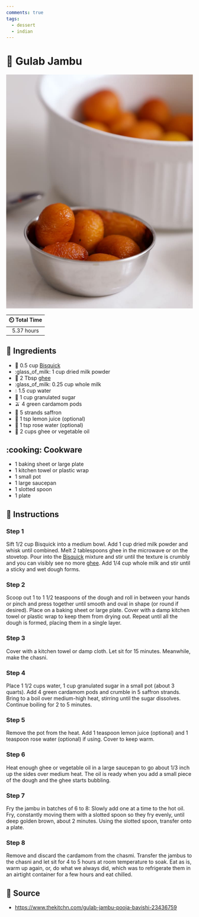 ```yaml
---
comments: true
tags:
  - dessert
  - indian
---
```

# :doughnut: Gulab Jambu

![Gulab Jambu](../assets/images/gulab-jambu.jpg)

| :timer_clock: Total Time |
|:-----------------------: |
| 5.37 hours |

## :salt: Ingredients

- :ear_of_rice: 0.5 cup [Bisquick][2]
- :glass_of_milk: 1 cup dried milk powder
- :butter: 2 Tbsp [ghee][1]
- :glass_of_milk: 0.25 cup whole milk
- :droplet: 1.5 cup water
- :candy: 1 cup granulated sugar
- :olive: 4 green cardamom pods
- :tulip: 5 strands saffron
- :lemon: 1 tsp lemon juice (optional)
- :rose: 1 tsp rose water (optional)
- :butter: 2 cups ghee or vegetable oil

## :cooking: Cookware

- 1 baking sheet or large plate
- 1 kitchen towel or plastic wrap
- 1 small pot
- 1 large saucepan
- 1 slotted spoon
- 1 plate

## :pencil: Instructions

### Step 1

Sift 1/2 cup Bisquick into a medium bowl. Add 1 cup dried milk powder and whisk until combined. Melt 2 tablespoons ghee
in the microwave or on the stovetop. Pour into the [Bisquick][2] mixture and stir until the texture is crumbly and you can
visibly see no more [ghee][1]. Add 1/4 cup whole milk and stir until a sticky and wet dough forms.

### Step 2

Scoop out 1 to 1 1/2 teaspoons of the dough and roll in between your hands or pinch and press together until smooth and
oval in shape (or round if desired). Place on a baking sheet or large plate. Cover with a damp kitchen towel or plastic
wrap to keep them from drying out. Repeat until all the dough is formed, placing them in a single layer.

### Step 3

Cover with a kitchen towel or damp cloth. Let sit for 15 minutes. Meanwhile, make the chasni.

### Step 4

Place 1 1/2 cups water, 1 cup granulated sugar in a small pot (about 3 quarts). Add 4 green cardamom pods and crumble in
5 saffron strands. Bring to a boil over medium-high heat, stirring until the sugar dissolves. Continue boiling for 2 to
5 minutes.

### Step 5

Remove the pot from the heat. Add 1 teaspoon lemon juice (optional) and 1 teaspoon rose water (optional) if using. Cover
to keep warm.

### Step 6

Heat enough ghee or vegetable oil in a large saucepan to go about 1/3 inch up the sides over medium heat. The oil is
ready when you add a small piece of the dough and the ghee starts bubbling.

### Step 7

Fry the jambu in batches of 6 to 8: Slowly add one at a time to the hot oil. Fry, constantly moving them with a slotted
spoon so they fry evenly, until deep golden brown, about 2 minutes. Using the slotted spoon, transfer onto a plate.

### Step 8

Remove and discard the cardamom from the chasmi. Transfer the jambus to the chasni and let sit for 4 to 5 hours at room
temperature to soak. Eat as is, warm up again, or, do what we always did, which was to refrigerate them in an airtight
container for a few hours and eat chilled.

## :link: Source

- <https://www.thekitchn.com/gulab-jambu-pooja-bavishi-23436759>

[1]: <../ingredients/clarified-butter.md>
[2]: <../ingredients/bisquick.md>
